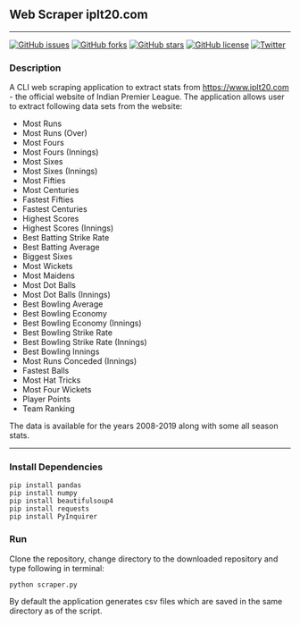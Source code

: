 ## Web Scraper iplt20.com
___
[![GitHub issues](https://img.shields.io/github/issues/dev-SB/iplt20-scrapper)](https://github.com/dev-SB/iplt20-scrapper/issues) [![GitHub forks](https://img.shields.io/github/forks/dev-SB/iplt20-scrapper)](https://github.com/dev-SB/iplt20-scrapper/network)  [![GitHub stars](https://img.shields.io/github/stars/dev-SB/iplt20-scrapper)](https://github.com/dev-SB/iplt20-scrapper/stargazers) [![GitHub license](https://img.shields.io/github/license/dev-SB/iplt20-scrapper)](https://github.com/dev-SB/iplt20-scrapper/blob/master/LICENSE)  [![Twitter](https://img.shields.io/twitter/url/https/github.com/dev-SB/iplt20-scrapper?style=social)](https://twitter.com/intent/tweet?text=Wow:&url=https%3A%2F%2Fgithub.com%2Fdev-SB%2Fiplt20-scrapper)

### Description


A CLI web scraping application to extract stats from https://www.iplt20.com - the official website of Indian 
Premier League.
The application allows user to extract following data sets from the website:
* Most Runs
* Most Runs (Over)
* Most Fours
* Most Fours (Innings)
* Most Sixes
* Most Sixes (Innings)
* Most Fifties
* Most Centuries
* Fastest Fifties
* Fastest Centuries
* Highest Scores
* Highest Scores (Innings)
* Best Batting Strike Rate
* Best Batting Average
* Biggest Sixes
* Most Wickets
* Most Maidens
* Most Dot Balls
* Most Dot Balls (Innings)
* Best Bowling Average
* Best Bowling Economy
* Best Bowling Economy (Innings)
* Best Bowling Strike Rate
* Best Bowling Strike Rate (Innings)
* Best Bowling Innings
* Most Runs Conceded (Innings)
* Fastest Balls
* Most Hat Tricks
* Most Four Wickets
* Player Points
* Team Ranking

The data is available for the years 2008-2019 along with some all season stats.
___
### Install Dependencies
```
pip install pandas
pip install numpy
pip install beautifulsoup4
pip install requests
pip install PyInquirer
```

### Run
Clone the repository, change directory to the downloaded repository and type following in terminal:
```
python scraper.py
```
By default the application generates csv files which are saved in the same directory as of the script.
